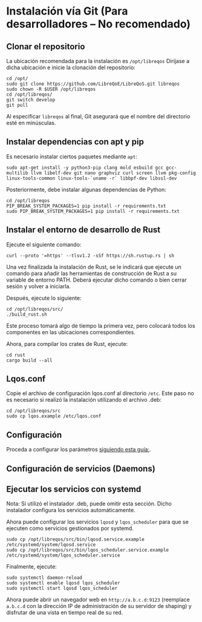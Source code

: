 # Instalación vía Git (Para desarrolladores – No recomendado)

## Clonar el repositorio

La ubicación recomendada para la instalación es `/opt/libreqos`
Diríjase a dicha ubicación e inicie la clonación del repositorio:

```shell
cd /opt/
sudo git clone https://github.com/LibreQoE/LibreQoS.git libreqos
sudo chown -R $USER /opt/libreqos
cd /opt/libreqos/
git switch develop
git pull
```

Al especificar `libreqos` al final, Git asegurará que el nombre del directorio esté en minúsculas.

## Instalar dependencias con apt y pip

Es necesario instalar ciertos paquetes mediante `apt`:

```shell
sudo apt-get install -y python3-pip clang mold esbuild gcc gcc-multilib llvm libelf-dev git nano graphviz curl screen llvm pkg-config linux-tools-common linux-tools-`uname -r` libbpf-dev libssl-dev
```

Posteriormente, debe instalar algunas dependencias de Python:

```shell
cd /opt/libreqos
PIP_BREAK_SYSTEM_PACKAGES=1 pip install -r requirements.txt
sudo PIP_BREAK_SYSTEM_PACKAGES=1 pip install -r requirements.txt
```

## Instalar el entorno de desarrollo de Rust

Ejecute el siguiente comando:

```shell
curl --proto '=https' --tlsv1.2 -sSf https://sh.rustup.rs | sh
```

Una vez finalizada la instalación de Rust, se le indicará que ejecute un comando para añadir las herramientas de construcción de Rust a su variable de entorno PATH. Deberá ejecutar dicho comando o bien cerrar sesión y volver a iniciarla.

Después, ejecute lo siguiente:

```shell
cd /opt/libreqos/src/
./build_rust.sh
```

Este proceso tomará algo de tiempo la primera vez, pero colocará todos los componentes en las ubicaciones correspondientes.

Ahora, para compilar los crates de Rust, ejecute:

```shell
cd rust
cargo build --all
```

## Lqos.conf

Copie el archivo de configuración lqos.conf al directorio `/etc`. Este paso no es necesario si realizó la instalación utilizando el archivo .deb:

```shell
cd /opt/libreqos/src
sudo cp lqos.example /etc/lqos.conf
```

## Configuración

Proceda a configurar los parámetros [siguiendo esta guía:](configuration.md).

## Configuración de servicios (Daemons)

## Ejecutar los servicios con systemd

Nota: Si utilizó el instalador .deb, puede omitir esta sección. Dicho instalador configura los servicios automáticamente.

Ahora puede configurar los servicios `lqosd` y `lqos_scheduler` para que se ejecuten como servicios gestionados por systemd.

```shell
sudo cp /opt/libreqos/src/bin/lqosd.service.example /etc/systemd/system/lqosd.service
sudo cp /opt/libreqos/src/bin/lqos_scheduler.service.example /etc/systemd/system/lqos_scheduler.service
```

Finalmente, ejecute:

```shell
sudo systemctl daemon-reload
sudo systemctl enable lqosd lqos_scheduler
sudo systemctl start lqosd lqos_scheduler
```

Ahora puede abrir un navegador web en `http://a.b.c.d:9123` (reemplace `a.b.c.d` con la dirección IP de administración de su servidor de shaping) y disfrutar de una vista en tiempo real de su red.